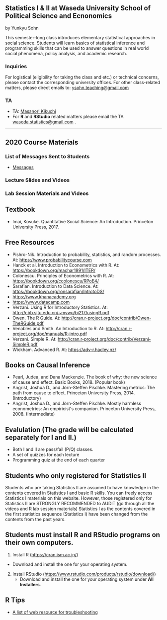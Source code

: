 ## Statistics I & II at Waseda University School of Political Science and Ecnonomics

by Yunkyu Sohn

This semester-long class introduces elementary statistical approaches in social science. Students will learn basics of statistical inference and programming skills that can be used to answer questions in real world social phenomena, policy analysis, and academic research.

### Inquiries
For logistical (eligibility for taking the class and etc.) or technical concerns, please contact the corresponding university offices. For other class-related matters, please direct emails to: ysohn.teaching@gmail.com

### TA 

* TA: [Masanori Kikuchi](mailto:waseda.statistics@gmail.com)
* For **R** and **RStudio** related matters please email the TA waseda.statistics@gmail.com .
 
---

## 2020 Course Materials


### List of Messages Sent to Students 

* [Messages](messages.md)

### Lecture Slides and Videos 


### Lab Session Materials and Videos 

## Textbook
* Imai, Kosuke. Quantitative Social Science: An Introduction. Princeton University Press, 2017.

## Free Resources
* Pishro-Nik. Introduction to probability, statistics, and random processes. At: https://www.probabilitycourse.com
* Hanck et al. Introduction to Econometrics with R. At: https://bookdown.org/machar1991/ITER/
* Colonescu. Principles of Econometrics with R. At: https://bookdown.org/ccolonescu/RPoE4/
* Sarafian. Introduction to Data Science. At: https://bookdown.org/ronsarafian/IntrotoDS/
* https://www.khanacademy.org
* https://www.datacamp.com
* Verzani. Using R for Introductory Statistics. At: http://cbb.sjtu.edu.cn/~mywu/bi217/usingR.pdf
* Owen. The R Guide. At: http://cran.r-project.org/doc/contrib/Owen-TheRGuide.pdf
* Venables and Smith. An Introduction to R. At: http://cran.r-project.org/doc/manuals/R-intro.pdf
* Verzani. Simple R. At: http://cran.r-project.org/doc/contrib/Verzani-SimpleR.pdf
* Wickham. Advanced R. At: https://adv-r.hadley.nz/

## Books on Causal Inference
* Pearl, Judea, and Dana Mackenzie. The book of why: the new science of cause and effect. Basic Books, 2018. (Popular book)
* Angrist, Joshua D., and Jörn-Steffen Pischke. Mastering metrics: The path from cause to effect. Princeton University Press, 2014. (Introductory)
* Angrist, Joshua D., and Jörn-Steffen Pischke. Mostly harmless econometrics: An empiricist's companion. Princeton University Press, 2008. (Intermediate)

## Evalulation (The grade will be calculated separately for I and II.)
* Both I and II are pass/fail (P/Q) classes.
* A set of quizzes for each lecture
* Programming quiz at the end of each quarter 

## Students who only registered for Statistics II 
Students who are taking Statistics II are assumed to have knowledge in the contents covered in Statistics I and basic R skills. You can freely access Statistics I materials on this website. However, those registered only for Statistics II are STRONGLY RECOMMENDED to AUDIT (go through all the videos and R lab session materials) Statistics I as the contents covered in the first statistics sequence (Statistics I) have been changed from the contents from the past years.

## Students must install R and RStudio programs on their own computers.

1. Install R (https://cran.ism.ac.jp/)
 - Download and install the one for your operating system.
2. Install RStudio (https://www.rstudio.com/products/rstudio/download/)
	- Download and install the one for your operating system under **All Installers**.
 	 
  
## R Tips

* [A list of web resource for troubleshooting](Rtips.md)
